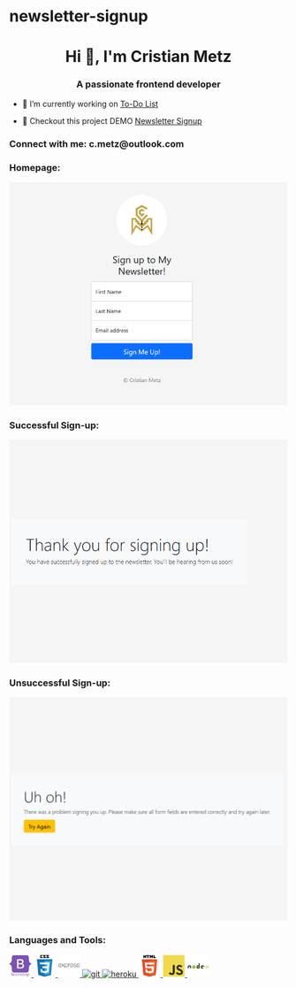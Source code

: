 # newsletter-signup
<h1 align="center">Hi 👋, I'm Cristian Metz</h1>
<h3 align="center">A passionate frontend developer</h3>

- 🔭 I’m currently working on [To-Do List](https://shrouded-sierra-51161.herokuapp.com/)

- 🔭 Checkout this project DEMO [Newsletter Signup](https://shielded-scrubland-94427.herokuapp.com/)

<h3 align="left">Connect with me: c.metz@outlook.com</h3>
<p align="left">
</p>

<h3 align="left">Homepage:</h3>
<p align="center">
<img src="public/images/index.png">
</P>
<h3 align="left">Successful Sign-up:</h3>
<p align="center">
<img src="public/images/success.PNG">
</P>
<h3 align="left">Unsuccessful Sign-up:</h3>
<p align="center">
<img src="public/images/failure.PNG">
</P>

<h3 align="left">Languages and Tools:</h3>
<p align="left"> <a href="https://getbootstrap.com" target="_blank" rel="noreferrer"> <img
      src="https://raw.githubusercontent.com/devicons/devicon/master/icons/bootstrap/bootstrap-plain-wordmark.svg"
      alt="bootstrap" width="40" height="40" /> </a> <a href="https://www.w3schools.com/css/" target="_blank"
    rel="noreferrer"> <img
      src="https://raw.githubusercontent.com/devicons/devicon/master/icons/css3/css3-original-wordmark.svg" alt="css3"
      width="40" height="40" /> </a> <a href="https://expressjs.com" target="_blank" rel="noreferrer"> <img
      src="https://raw.githubusercontent.com/devicons/devicon/master/icons/express/express-original-wordmark.svg"
      alt="express" width="40" height="40" /> </a> <a href="https://git-scm.com/" target="_blank" rel="noreferrer"> <img
      src="https://www.vectorlogo.zone/logos/git-scm/git-scm-icon.svg" alt="git" width="40" height="40" /> </a> <a
    href="https://heroku.com" target="_blank" rel="noreferrer"> <img
      src="https://www.vectorlogo.zone/logos/heroku/heroku-icon.svg" alt="heroku" width="40" height="40" /> </a> <a
    href="https://www.w3.org/html/" target="_blank" rel="noreferrer"> <img
      src="https://raw.githubusercontent.com/devicons/devicon/master/icons/html5/html5-original-wordmark.svg"
      alt="html5" width="40" height="40" /> </a> <a href="https://developer.mozilla.org/en-US/docs/Web/JavaScript"
    target="_blank" rel="noreferrer"> <img
      src="https://raw.githubusercontent.com/devicons/devicon/master/icons/javascript/javascript-original.svg"
      alt="javascript" width="40" height="40" /> </a> <a href="https://nodejs.org" target="_blank" rel="noreferrer">
    <img src="https://raw.githubusercontent.com/devicons/devicon/master/icons/nodejs/nodejs-original-wordmark.svg"
      alt="nodejs" width="40" height="40" /> </a> </p>
